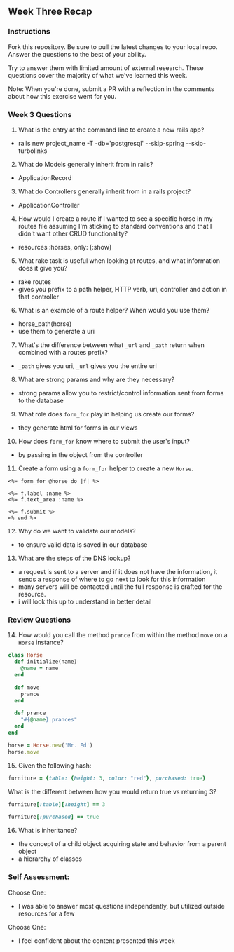 ## Week Three Recap

### Instructions
Fork this repository. Be sure to pull the latest changes to your local repo. Answer the questions to the best of your ability.

Try to answer them with limited amount of external research. These questions cover the majority of what we've learned this week.

Note: When you're done, submit a PR with a reflection in the comments about how this exercise went for you.

### Week 3 Questions

1. What is the entry at the command line to create a new rails app?
* rails new project_name -T -db='postgresql' --skip-spring --skip-turbolinks

2. What do Models generally inherit from in rails?
* ApplicationRecord

3. What do Controllers generally inherit from in a rails project?
* ApplicationController

4. How would I create a route if I wanted to see a specific horse in my routes file assuming I'm sticking to standard conventions and that I didn't want other CRUD functionality?
* resources :horses, only: [:show]

5. What rake task is useful when looking at routes, and what information does it give you?
* rake routes
* gives you prefix to a path helper, HTTP verb, uri, controller and action in that controller

6. What is an example of a route helper? When would you use them?
* horse_path(horse)
* use them to generate a uri

7. What's the difference between what `_url` and `_path` return when combined with a routes prefix?
* `_path` gives you uri, `_url` gives you the entire url

8. What are strong params and why are they necessary?
* strong params allow you to restrict/control information sent from forms to the database

9. What role does `form_for` play in helping us create our forms?
* they generate html for forms in our views

10. How does `form_for` know where to submit the user's input?
* by passing in the object from the controller

11. Create a form using a `form_for` helper to create a new `Horse`.

```
<%= form_for @horse do |f| %>

<%= f.label :name %>
<%= f.text_area :name %>

<%= f.submit %>
<% end %>
```

12. Why do we want to validate our models?
* to ensure valid data is saved in our database

13. What are the steps of the DNS lookup?
* a request is sent to a server and if it does not have the information, it sends a response of where to go next to look for this information
* many servers will be contacted until the full response is crafted for the resource.
* i will look this up to understand in better detail

### Review Questions
14. How would you call the method `prance` from within the method `move` on a `Horse` instance?

```ruby
class Horse
  def initialize(name)
    @name = name
  end

  def move
    prance
  end

  def prance
    "#{@name} prances"
  end
end

horse = Horse.new('Mr. Ed')
horse.move
```

15. Given the following hash:

```ruby
furniture = {table: {height: 3, color: "red"}, purchased: true}
```

What is the different between how you would return true vs returning 3?

```ruby
furniture[:table][:height] == 3

furniture[:purchased] == true
```

16. What is inheritance?
* the concept of a child object acquiring state and behavior from a parent object
* a hierarchy of classes

### Self Assessment:
Choose One:
* I was able to answer most questions independently, but utilized outside resources for a few

Choose One:
* I feel confident about the content presented this week
